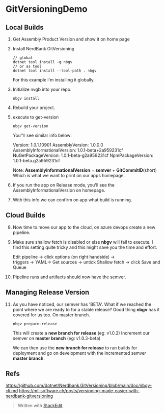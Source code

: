 
# GitVersioningDemo
## Local Builds
1. Get Assembly Product Version and show it on home page
2. Install NerdBank.GitVersioning 
	```
	// global
	dotnet tool install -g nbgv
	// or as tool
	dotnet tool install --tool-path . nbgv
	```
	For this example i'm installing it globally.
3. Initialize nvgb into your repo.
	```
	nbgv install
	```
4. Rebuild your project.
5. execute to get-version
	```
	nbgv get-version
	```
	You''ll see similar info below:
	
	Version:                      1.0.1.10901
	AssemblyVersion:              1.0.0.0
	AssemblyInformationalVersion: 1.0.1-beta+2a959231cf
	NuGetPackageVersion:          1.0.1-beta-g2a959231cf
	NpmPackageVersion:            1.0.1-beta.g2a959231cf
	
	Note:
	 **AssemblyInformationalVersion**  =	**semver** + **GitCommitID**(short)
	 Which is what we want to print on our apps homepage.
6. If you run the app on Release mode, you'll see  the AssemblyInformationalVersion on homepage.
7. With this info we can confirm on app what build is running.

## Cloud Builds
8. Now time to move our app to the cloud, on azure devops create a new pipeline.
9. Make sure  shallow fetch is disabled or else **nbgv** will fail to execute.
	I find this setting quite tricky and this might save you the time and effort. 
	
	Edit pipeline -> 
	click options (on right handside) ->  
	triggers -> 
	YAML-> 
	Get sources -> 
	untick Shallow fetch -> 
	click Save and Queue
10. Pipeline runs and artifacts should now have the semver.

## Managing Release Version
11. As you have noticed, our semver has 'BETA'. 
	What if we reached the point where we are ready to for a stable release?
	Good thing **nbgv** has it covered for us too.
	On master branch.
	```
	nbgv prepare-release
	```
	This will create a **new branch for release** (eg: v1.0.2)
	Increment our semver on **master branch** (eg: v1.0.3-beta)
	
	We can then use the **new branch for release**  to run builds for deployment
	and go on development with the incremented semver **master branch**.
	   
## Refs
https://github.com/dotnet/Nerdbank.GitVersioning/blob/main/doc/nbgv-cli.md
https://ml-software.ch/posts/versioning-made-easier-with-nerdbank-gitversioning

> Written with [StackEdit](https://stackedit.io/).
